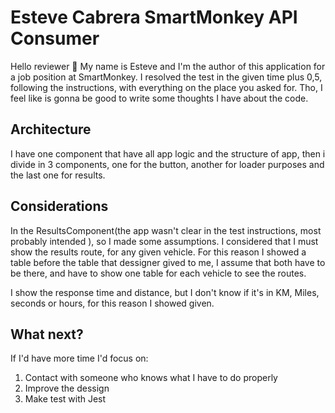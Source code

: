 # Esteve Cabrera SmartMonkey API Consumer

Hello reviewer 👋 My name is Esteve and I'm the author of this application for a job position at SmartMonkey. I resolved the test in the given time plus 0,5, following the instructions, with everything on the place you asked for. Tho, I feel like is gonna be good to write some thoughts I have about the code.

## Architecture

I have one component that have all app logic and the structure of app, then i divide in 3 components, one for the button, another for loader purposes and the last one for results.

## Considerations

In the ResultsComponent(the app wasn't clear in the test instructions, most probably intended ), so I made some assumptions. I considered that I must show the results route, for any given vehicle. For this reason I showed a table before the table that dessigner gived to me, I assume that both have to be there, and have to show one table for each vehicle to see the routes.

I show the response time and distance, but I don't know if it's in KM, Miles, seconds or hours, for this reason I showed given.

## What next?

If I'd have more time I'd focus on:

1. Contact with someone who knows what I have to do properly
2. Improve the dessign
3. Make test with Jest
